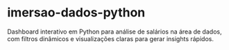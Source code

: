# imersao-dados-python
Dashboard interativo em Python para análise de salários na área de dados, com filtros dinâmicos e visualizações claras para gerar insights rápidos.
